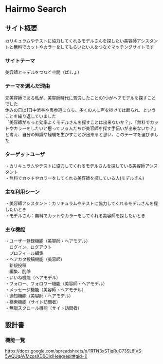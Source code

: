 # Hairmo Search

## サイト概要
カリキュラムやテストに協力してくれるモデルさんを探したい美容師アシスタントと無料でカットやカラーをしてもらいたい人をつなぐマッチングサイトです

### サイトテーマ
美容師とモデルをつなぐ空間（ばしょ）

### テーマを選んだ理由
元美容師である私が、美容師時代に苦労したことの1つがヘアモデルを探すことでした</br>
休みの日は1日中渋谷や表参道に立ち、多くの人に声を掛けては断られ、ということを繰り返していました</br>
「美容師がもっと効率よくモデルさんを探すことは出来ないか？」、「無料でカットやカラーをしたいと思っている人たちが美容師を探す手伝いが出来ないか？」と考え、自分の知識や経験を生かすことが出来ると思い、このテーマを選びました

### ターゲットユーザ
・カリキュラムやテストに協力してくれるモデルさんを探している美容師アシスタント</br>
・無料でカットやカラーをしてくれる美容師を探している人(モデルさん)

### 主な利用シーン
・美容師アシスタント：カリキュラムやテストに協力してくれるモデルさんを探したいとき</br>
・モデルさん：無料でカットやカラーをしてくれる美容師を探したいとき

### 主な機能
・ユーザー登録機能（美容師・ヘアモデル）</br>
　ログイン、ログアウト</br>
　プロフィール編集</br>
・ヘアカタ投稿機能（美容師）</br>
　新規投稿</br>
　編集、削除</br>
・いいね機能（ヘアモデル）</br>
・フォロー、フォロワー機能（美容師・ヘアモデル）</br>
・メッセージ機能（美容師・ヘアモデル）</br>
・通知機能（美容師・ヘアモデル）</br>
・検索機能（サイト訪問者）</br>
・無限スクロール機能（サイト訪問者）</br>

## 設計書

### 機能一覧
https://docs.google.com/spreadsheets/d/1RTN3xSTjpRuC73SL8lVS-5wQUqAVMzosXD0OlxIHeeg/edit#gid=0
